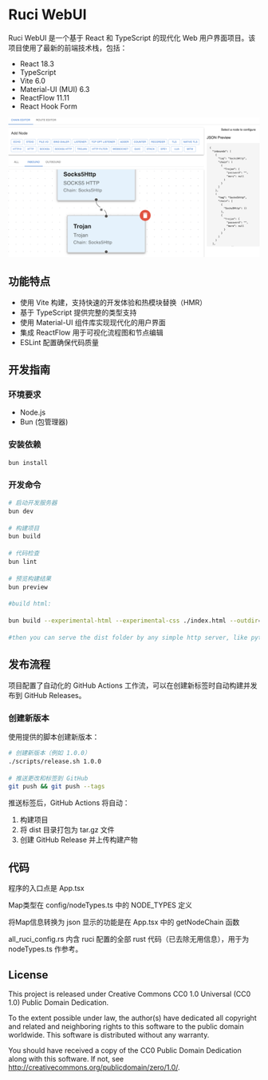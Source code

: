 # Ruci WebUI

Ruci WebUI 是一个基于 React 和 TypeScript 的现代化 Web 用户界面项目。该项目使用了最新的前端技术栈，包括：

- React 18.3
- TypeScript
- Vite 6.0
- Material-UI (MUI) 6.3
- ReactFlow 11.11
- React Hook Form



![screenshot](screenshot.png)

## 功能特点

- 使用 Vite 构建，支持快速的开发体验和热模块替换（HMR）
- 基于 TypeScript 提供完整的类型支持
- 使用 Material-UI 组件库实现现代化的用户界面
- 集成 ReactFlow 用于可视化流程图和节点编辑
- ESLint 配置确保代码质量

## 开发指南

### 环境要求

- Node.js
- Bun (包管理器)

### 安装依赖

```bash
bun install
```

### 开发命令

```bash
# 启动开发服务器
bun dev

# 构建项目
bun build

# 代码检查
bun lint

# 预览构建结果
bun preview

#build html:

bun build --experimental-html --experimental-css ./index.html --outdir=dist

#then you can serve the dist folder by any simple http server, like python -m http.server
```

## 发布流程

项目配置了自动化的 GitHub Actions 工作流，可以在创建新标签时自动构建并发布到 GitHub Releases。

### 创建新版本

使用提供的脚本创建新版本：

```bash
# 创建新版本（例如 1.0.0）
./scripts/release.sh 1.0.0

# 推送更改和标签到 GitHub
git push && git push --tags
```

推送标签后，GitHub Actions 将自动：
1. 构建项目
2. 将 dist 目录打包为 tar.gz 文件
3. 创建 GitHub Release 并上传构建产物

## 代码

程序的入口点是 App.tsx

Map类型在 config/nodeTypes.ts 中的 NODE_TYPES 定义

将Map信息转换为 json 显示的功能是在 App.tsx 中的 getNodeChain 函数

all_ruci_config.rs 内含 ruci 配置的全部 rust 代码（已去除无用信息），用于为 nodeTypes.ts 作参考。



## License

This project is released under Creative Commons CC0 1.0 Universal (CC0 1.0) Public Domain Dedication.

To the extent possible under law, the author(s) have dedicated all copyright and related and neighboring rights to this software to the public domain worldwide. This software is distributed without any warranty.

You should have received a copy of the CC0 Public Domain Dedication along with this software. If not, see <http://creativecommons.org/publicdomain/zero/1.0/>.
